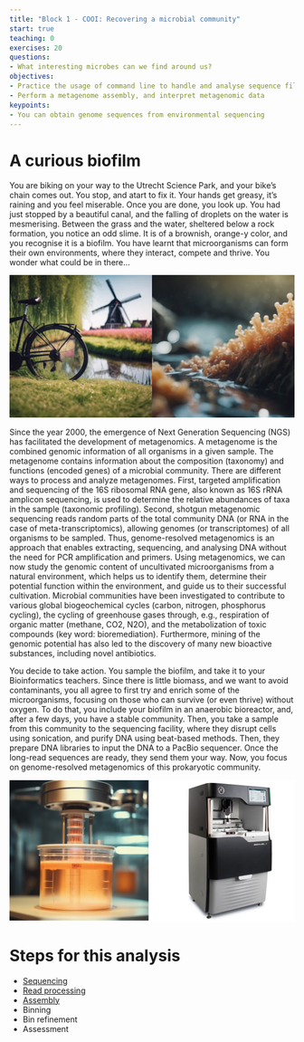 ```yaml
---
title: "Block 1 - COOI: Recovering a microbial community"
start: true
teaching: 0
exercises: 20
questions:
- What interesting microbes can we find around us?
objectives:
- Practice the usage of command line to handle and analyse sequence files 
- Perform a metagenome assembly, and interpret metagenomic data
keypoints:
- You can obtain genome sequences from environmental sequencing
---
```


#  A curious biofilm

You are biking on your way to the Utrecht Science Park, and your bike’s chain comes out. You stop, and atart to fix it. Your hands get greasy, it’s raining and you feel miserable. Once you are done, you look up. You had just stopped by a beautiful canal, and the falling of droplets on the water is mesmerising. Between the grass and the water, sheltered below a rock formation, you notice an odd slime. It is of a brownish, orange-y color, and you recognise it is a biofilm. You have learnt that microorganisms can form their own environments, where they interact, compete and thrive. You wonder what could be in there…

![Intro1](../fig/Block1_COO-I_Intro1.png)


Since the year 2000, the emergence of Next Generation Sequencing (NGS) has facilitated the development of metagenomics. A metagenome is the combined genomic information of all organisms in a given sample. The metagenome contains information about the composition (taxonomy) and functions (encoded genes) of a microbial community. There are different ways to process and analyze metagenomes. First, targeted amplification and sequencing of the 16S ribosomal RNA gene, also known as 16S rRNA amplicon sequencing, is used to determine the relative abundances of taxa in the sample (taxonomic profiling). Second, shotgun metagenomic sequencing reads random parts of the total community DNA (or RNA in the case of meta-transcriptomics), allowing genomes (or transcriptomes) of all organisms to be sampled. Thus, genome-resolved metagenomics is an approach that enables extracting, sequencing, and analysing DNA without the need for PCR amplification and primers. Using metagenomics, we can now study the genomic content of uncultivated microorganisms from a natural environment, which helps us to identify them, determine their potential function within the environment, and guide us to their successful cultivation. Microbial communities have been investigated to contribute to various global biogeochemical cycles (carbon, nitrogen, phosphorus cycling), the cycling of greenhouse gases through, e.g., respiration of organic matter (methane, CO2, N2O), and the metabolization of toxic compounds (key word: bioremediation). Furthermore, mining of the genomic potential has also led to the discovery of many new bioactive substances, including novel antibiotics.

You decide to take action. You sample the biofilm, and take it to your Bioinformatics teachers. Since there is little biomass, and we want to avoid contaminants, you all agree to first try and enrich some of the microorganisms, focusing on those who can survive (or even thrive) without oxygen. To do that, you include your biofilm in an anaerobic bioreactor, and, after a few days, you have a stable community. Then, you take a sample from this community to the sequencing facility, where they disrupt cells using sonication, and purify DNA using beat-based methods. Then, they prepare DNA libraries to input the DNA to a PacBio sequencer. Once the long-read sequences are ready, they send them your way. Now, you focus on genome-resolved metagenomics of this prokaryotic community.

![Intro2](../fig/Block1_COO-I_Intro2.png)


# Steps for this analysis
- [Sequencing](https://teammge.github.io/GenomeBioinformaticsCourse/11-COOI/index.html)
- [Read processing](https://teammge.github.io/GenomeBioinformaticsCourse/12-COOI/index.html)
- [Assembly](https://teammge.github.io/GenomeBioinformaticsCourse/13-COOI/index.html)
- Binning
- Bin refinement
- Assessment

